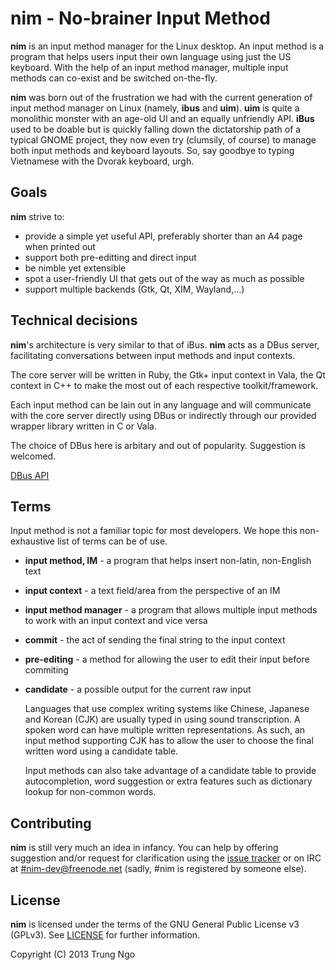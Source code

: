 nim - No-brainer Input Method
=============================

**nim** is an input method manager for the Linux desktop. An input method is
a program that helps users input their own language using just the US keyboard.
With the help of an input method manager, multiple input methods can co-exist
and be switched on-the-fly.

**nim** was born out of the frustration we had with the current generation of
input method manager on Linux (namely, **ibus** and **uim**). **uim** is quite a
monolithic monster with an age-old UI and an equally unfriendly API. **iBus** used
to be doable but is quickly falling down the dictatorship path of a typical GNOME
project, they now even try (clumsily, of course) to manage both input methods
and keyboard layouts. So, say goodbye to typing Vietnamese with the Dvorak keyboard,
urgh.

## Goals

**nim** strive to:

- provide a simple yet useful API, preferably shorter than an A4 page when printed out
- support both pre-editting and direct input
- be nimble yet extensible
- spot a user-friendly UI that gets out of the way as much as possible
- support multiple backends (Gtk, Qt, XIM, Wayland,...)

## Technical decisions

**nim**'s architecture is very similar to that of iBus. **nim** acts as a
DBus server, facilitating conversations between input methods and input contexts.

The core server will be written in Ruby, the Gtk+ input context in Vala, the Qt
context in C++ to make the most out of each respective toolkit/framework.

Each input method can be lain out in any language and will communicate with the
core server directly using DBus or indirectly through our provided wrapper library
written in C or Vala.

The choice of DBus here is arbitary and out of popularity. Suggestion is
welcomed.

[DBus API](https://github.com/mvidner/ruby-dbus/blob/master/doc/Tutorial.md)

## Terms

Input method is not a familiar topic for most developers. We hope this non-exhaustive
list of terms can be of use.

- **input method, IM** - a program that helps insert non-latin, non-English text
- **input context** - a text field/area from the perspective of an IM
- **input method manager** - a program that allows multiple input methods to
    work with an input context and vice versa
- **commit** - the act of sending the final string to the input context
- **pre-editing** - a method for allowing the user to edit their input before commiting
- **candidate** - a possible output for the current raw input

    Languages that use complex writing systems like Chinese, Japanese and Korean (CJK)
    are usually typed in using sound transcription. A spoken word can have multiple written
    representations. As such, an input method supporting CJK has to allow the user
    to choose the final written word using a candidate table.

    Input methods can also take advantage of a candidate table to provide autocompletion,
    word suggestion or extra features such as dictionary lookup for non-common words.

## Contributing

**nim** is still very much an idea in infancy. You can help by offering suggestion
and/or request for clarification using the [issue tracker](https://github.com/lewtds/nim/issues)
or on IRC at [#nim-dev@freenode.net](https://kiwiirc.com/client/irc.freenode.net/?nick=nim|?&theme=basic#nim-dev)
(sadly, #nim is registered by someone else).

## License

**nim** is licensed under the terms of the GNU General Public License v3 (GPLv3).
See [LICENSE](LICENSE) for further information.

Copyright (C) 2013 Trung Ngo
